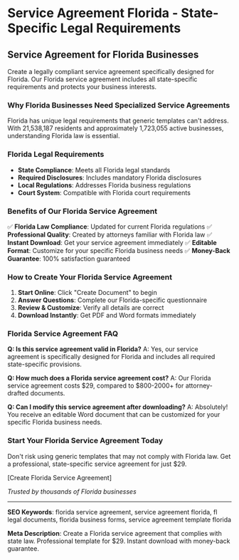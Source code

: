 # Service Agreement Florida - State-Specific Legal Requirements

## Service Agreement for Florida Businesses

Create a legally compliant service agreement specifically designed for Florida. Our Florida service agreement includes all state-specific requirements and protects your business interests.

### Why Florida Businesses Need Specialized Service Agreements

Florida has unique legal requirements that generic templates can't address. With 21,538,187 residents and approximately 1,723,055 active businesses, understanding Florida law is essential.

### Florida Legal Requirements

- **State Compliance**: Meets all Florida legal standards
- **Required Disclosures**: Includes mandatory Florida disclosures
- **Local Regulations**: Addresses Florida business regulations
- **Court System**: Compatible with Florida court requirements

### Benefits of Our Florida Service Agreement

✅ **Florida Law Compliance**: Updated for current Florida regulations
✅ **Professional Quality**: Created by attorneys familiar with Florida law
✅ **Instant Download**: Get your service agreement immediately
✅ **Editable Format**: Customize for your specific Florida business needs
✅ **Money-Back Guarantee**: 100% satisfaction guaranteed

### How to Create Your Florida Service Agreement

1. **Start Online**: Click "Create Document" to begin
2. **Answer Questions**: Complete our Florida-specific questionnaire
3. **Review & Customize**: Verify all details are correct
4. **Download Instantly**: Get PDF and Word formats immediately

### Florida Service Agreement FAQ

**Q: Is this service agreement valid in Florida?**
A: Yes, our service agreement is specifically designed for Florida and includes all required state-specific provisions.

**Q: How much does a Florida service agreement cost?**
A: Our Florida service agreement costs $29, compared to $800-2000+ for attorney-drafted documents.

**Q: Can I modify this service agreement after downloading?**
A: Absolutely! You receive an editable Word document that can be customized for your specific Florida business needs.

### Start Your Florida Service Agreement Today

Don't risk using generic templates that may not comply with Florida law. Get a professional, state-specific service agreement for just $29.

[Create Florida Service Agreement]

*Trusted by thousands of Florida businesses*

---

**SEO Keywords**: florida service agreement, service agreement florida, fl legal documents, florida business forms, service agreement template florida

**Meta Description**: Create a Florida service agreement that complies with state law. Professional template for $29. Instant download with money-back guarantee.
